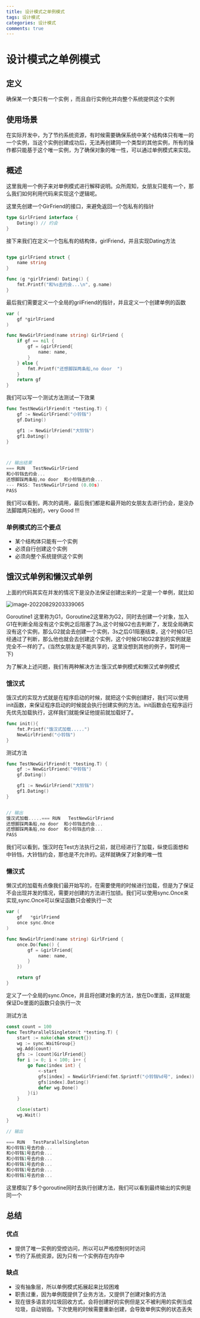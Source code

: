 ```yaml
---
title: 设计模式之单例模式
tags: 设计模式
categories: 设计模式
comments: true
---
```




# 设计模式之单例模式

## 定义

确保某一个类只有一个实例 ，而且自行实例化并向整个系统提供这个实例

<!-- more -->

## 使用场景

在实际开发中，为了节约系统资源，有时候需要确保系统中某个结构体只有唯一的一个实例，当这个实例创建成功后，无法再创建同一个类型的其他实例，所有的操作都只能基于这个唯一实例，为了确保对象的唯一性，可以通过单例模式来实现。

## 概述

这里我用一个例子来对单例模式进行解释说明。众所周知，女朋友只能有一个，那么我们如何利用代码来实现这个逻辑呢。

这里先创建一个GirFriend的接口，来避免返回一个包私有的指针

```go
type GirlFriend interface {
	Dating() // 约会
}
```

 接下来我们在定义一个包私有的结构体，girlFriend，并且实现Dating方法

```go

type girlFriend struct {
	name string
}

func (g *girlFriend) Dating() {
	fmt.Printf("和%s去约会...\n", g.name)
}

```

最后我们需要定义一个全局的grilFriend的指针，并且定义一个创建单例的函数

```go
var (
	gf *girlFriend
)

func NewGirlFriend(name string) GirlFriend {
	if gf == nil {
		gf = &girlFriend{
			name: name,
		}
	} else {
		fmt.Printf("还想脚踩两条船,no door  ")
	}
	return gf
}

```

我们可以写一个测试方法测试一下效果

```go
func TestNewGirlFriend(t *testing.T) {
	gf := NewGirlFriend("小铃铛")
	gf.Dating()

	gf1 := NewGirlFriend("大铃铛")
	gf1.Dating()
}



// 输出结果
=== RUN   TestNewGirlFriend
和小铃铛去约会...
还想脚踩两条船,no door  和小铃铛去约会...
--- PASS: TestNewGirlFriend (0.00s)
PASS


```

我们可以看到，两次的调用，最后我们都是和最开始的女朋友去进行约会，是没办法脚踏两只船的，very Good !!!

### 单例模式的三个要点

* 某个结构体只能有一个实例
* 必须自行创建这个实例
* 必须向整个系统提供这个实例

## 饿汉式单例和懒汉式单例

上面的代码其实在并发的情况下是没办法保证创建出来的一定是一个单例，就比如

![image-20220829203339065](https://img.zhouwanderder.xyz/uPic/image-20220829203339065.png)

Goroutine1 这里称为G1，Goroutine2这里称为G2，同时去创建一个对象，加入G1在判断全局没有这个实例之后阻塞了3s,这个时候G2也去判断了，发现全局确实没有这个实例，那么G2就会去创建一个实例，3s之后G1阻塞结束，这个时候G1已经通过了判断，那么他也就会去创建这个实例，这个时候G1和G2拿到的实例就是完全不一样的了。(当然女朋友是不能共享的，这里没想到其他的例子，暂时用一下)

为了解决上述问题，我们有两种解决方法:饿汉式单例模式和懒汉式单例模式

### 饿汉式

饿汉式的实现方式就是在程序启动的时候，就把这个实例创建好，我们可以使用init函数，来保证程序启动的时候就会执行创建实例的方法。init函数会在程序运行先优先加载执行，这样我们就能保证他提前就加载好了。

```go
func init(){
	fmt.Printf("饿汉式加载.....")
	NewGirlFriend("小铃铛")
}
```

测试方法

```go
func TestNewGirlFriend(t *testing.T) {
	gf := NewGirlFriend("中铃铛")
	gf.Dating()

	gf1 := NewGirlFriend("大铃铛")
	gf1.Dating()
}


// 输出
饿汉式加载.....=== RUN   TestNewGirlFriend
还想脚踩两条船,no door  和小铃铛去约会...
还想脚踩两条船,no door  和小铃铛去约会...
PASS
```

我们可以看到，饿汉时在Test方法执行之前，就已经进行了加载，纵使后面想和中铃铛，大铃铛约会，那也是不允许的。这样就确保了对象的唯一性

### 懒汉式

懒汉式的加载有点像我们最开始写的，在需要使用的时候进行加载，但是为了保证不会出现并发的情况，需要对创建的方法进行加锁。我们可以使用sync.Once来实现,sync.Once可以保证函数只会被执行一次

```go
var (
	gf   *girlFriend
	once sync.Once
)

func NewGirlFriend(name string) GirlFriend {
	once.Do(func() {
		gf = &girlFriend{
			name: name,
		}
	})

	return gf
}
```

定义了一个全局的sync.Once，并且将创建对象的方法，放在Do里面，这样就能保证Do里面的函数只会执行一次

测试方法

```go
const count = 100
func TestParallelSingleton(t *testing.T) {
	start := make(chan struct{})
	wg := sync.WaitGroup{}
	wg.Add(count)
	gfs := [count]GirlFriend{}
	for i := 0; i < 100; i++ {
		go func(index int) {
			<-start
			gfs[index] = NewGirlFriend(fmt.Sprintf("小铃铛%d号", index))
			gfs[index].Dating()
			defer wg.Done()
		}(i)
	}

	close(start)
	wg.Wait()
}

// 输出

=== RUN   TestParallelSingleton
和小铃铛1号去约会...
和小铃铛1号去约会...
和小铃铛1号去约会...
和小铃铛1号去约会...
和小铃铛1号去约会...
和小铃铛1号去约会...

```

这里模拟了多个goroutine同时去执行创建方法，我们可以看到最终输出的实例是同一个

## 总结

### 优点

* 提供了唯一实例的受控访问，所以可以严格控制何时访问
* 节约了系统资源，因为只有一个实例存在内存中

### 缺点

* 没有抽象层，所以单例模式拓展起来比较困难
* 职责过重，因为单例既提供了业务方法，又提供了创建对象的方法
* 现在很多语言的垃圾回收方式，会将创建好的实例但是又不被利用的实例当成垃圾，自动销毁。下次使用的时候需要重新创建，会导致单例实例的状态丢失